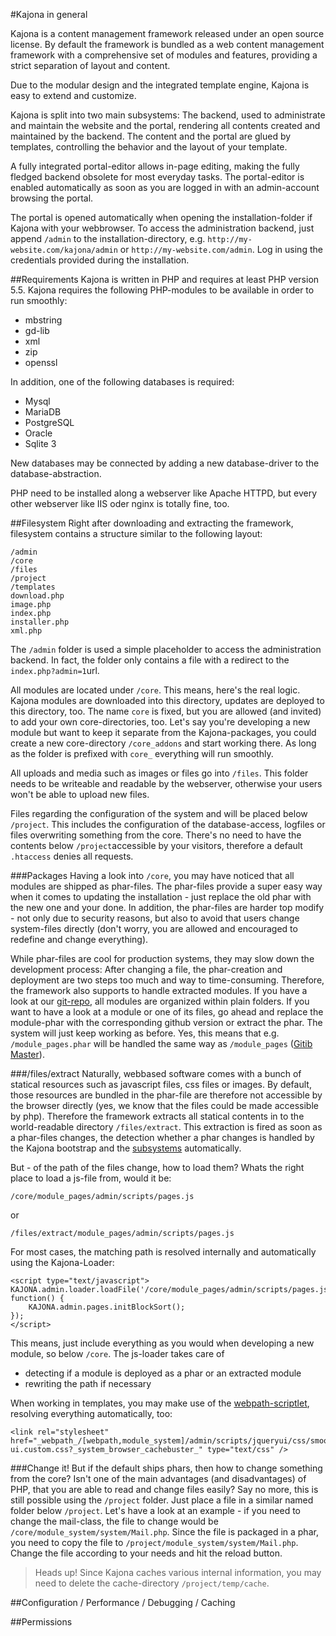 
#Kajona in general

Kajona is a content management framework released under an open source license.
By default the framework is bundled as a web content management framework with a comprehensive set of modules and features, providing a strict separation of layout and content.

Due to the modular design and the integrated template engine, Kajona is easy to extend and customize.

Kajona is split into two main subsystems:
The backend, used to administrate and maintain the website and the portal, rendering all contents created and maintained by the backend.
The content and the portal are glued by templates, controlling the behavior and the layout of your template.

A fully integrated portal-editor allows in-page editing, making the fully fledged backend obsolete for most everyday tasks. The portal-editor is enabled automatically as soon as you are logged in with an admin-account browsing the portal.

The portal is opened automatically when opening the installation-folder if Kajona with your webbrowser. To access the administration backend, just append ```/admin``` to the installation-directory, e.g. ```http://my-website.com/kajona/admin``` or ```http://my-website.com/admin```. Log in using the credentials provided during the installation.


##Requirements
Kajona is written in PHP and requires at least PHP version 5.5. Kajona requires the following PHP-modules to be available in order to run smoothly:

* mbstring
* gd-lib
* xml
* zip
* openssl

In addition, one of the following databases is required:

* Mysql
* MariaDB
* PostgreSQL
* Oracle
* Sqlite 3

New databases may be connected by adding a new database-driver to the database-abstraction.

PHP need to be installed along a webserver like Apache HTTPD, but every other webserver like IIS oder nginx is totally fine, too.



##Filesystem
Right after downloading and extracting the framework, filesystem contains a structure similar to the following layout:

	/admin
	/core
	/files
	/project
	/templates
	download.php
	image.php
	index.php
	installer.php
	xml.php
	
The ```/admin``` folder is used a simple placeholder to access the administration backend. In fact, the folder only contains a file with a redirect to the ```index.php?admin=1```url.

All modules are located under ```/core```. This means, here's the real logic. Kajona modules are downloaded into this directory, updates are deployed to this directory, too. The name ```core``` is fixed, but you are allowed (and invited) to add your own core-directories, too. Let's say you're developing a new module but want to keep it separate from the Kajona-packages, you could create a new core-directory ```/core_addons``` and start working there. As long as the folder is prefixed with ```core_``` everything will run smoothly.

All uploads and media such as images or files go into ```/files```. This folder needs to be writeable and readable by the webserver, otherwise your users won't be able to upload new files.

Files regarding the configuration of the system and  will be placed below ```/project```. This includes the configuration of the database-access, logfiles or files overwriting something from the core. There's no need to have the contents below ```/project```accessible by your visitors, therefore a default ```.htaccess``` denies all requests.

###Packages
Having a look into ```/core```, you may have noticed that all modules are shipped as phar-files. The phar-files provide a super easy way when it comes to updating the installation - just replace the old phar with the new one and your done. In addition, the phar-files are harder top modify - not only due to security reasons, but also to avoid that users change system-files directly (don't worry, you are allowed and encouraged to redefine and change everything). 

While phar-files are cool for production systems, they may slow down the development process: After changing a file, the phar-creation and deployment are two steps too much and way to time-consuming. Therefore, the framework also supports to handle extracted modules. If you have a look at our [git-repo](https://github.com/kajona/kajonacms), all modules are organized within plain folders. If you want to have a look at a module or one of its files, go ahead and replace the module-phar with the corresponding github version or extract the phar. The system will just keep working as before. Yes, this means that e.g. ```/module_pages.phar``` will be handled the same way as ```/module_pages``` ([Gitib Master](https://github.com/kajona/kajonacms/tree/master/module_pages)). 

###/files/extract
Naturally, webbased software comes with a bunch of statical resources such as javascript files, css files or images. By default, those resources are bundled in the phar-file are therefore not accessible by the browser directly (yes, we know that the files could be made accessible by php). Therefore the framework extracts all statical contents in to the world-readable directory ```/files/extract```. This extraction is fired as soon as a phar-files changes, the detection whether a phar changes is handled by the Kajona bootstrap and the [subsystems](https://github.com/kajona/kajonacms/blob/master/module_system/system/PharModuleExtractor.php) automatically.

But - of the path of the files change, how to load them? Whats the right place to load a js-file from, would it be:

	/core/module_pages/admin/scripts/pages.js
	
or

	/files/extract/module_pages/admin/scripts/pages.js
		
For most cases, the matching path is resolved internally and automatically using the Kajona-Loader:

	<script type="text/javascript">
    KAJONA.admin.loader.loadFile('/core/module_pages/admin/scripts/pages.js', function() {
	    KAJONA.admin.pages.initBlockSort();
    });
	</script>

This means, just include everything as you would when developing a new module, so below ```/core```. The js-loader takes care of 

 * detecting if a module is deployed as a phar or an extracted module
 * rewriting the path if necessary

When working in templates, you may make use of the [webpath-scriptlet](https://github.com/kajona/kajonacms/blob/master/module_system/system/scriptlets/ScriptletWebpath.php), resolving everything automatically, too:
 
    <link rel="stylesheet" href="_webpath_/[webpath,module_system]/admin/scripts/jqueryui/css/smoothness/jquery-ui.custom.css?_system_browser_cachebuster_" type="text/css" />


###Change it!
But if the default ships phars, then how to change something from the core? Isn't one of the main advantages (and disadvantages) of PHP, that you are able to read and change files easily? Say no more, this is still possible using the ```/project``` folder. Just place a file in a similar named folder below ```/project```. Let's have a look at an example - if you need to change the mail-class, the file to change would be ```/core/module_system/system/Mail.php```. Since the file is packaged in a phar, you need to copy the file to ```/project/module_system/system/Mail.php```. Change the file according to your needs and hit the reload button.

> Heads up! Since Kajona caches various internal information, you may need to delete the cache-directory ```/project/temp/cache```.



##Configuration / Performance / Debugging / Caching

##Permissions

